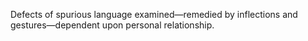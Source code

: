 Defects of spurious language examined—remedied by inflections and gestures—dependent upon personal relationship.